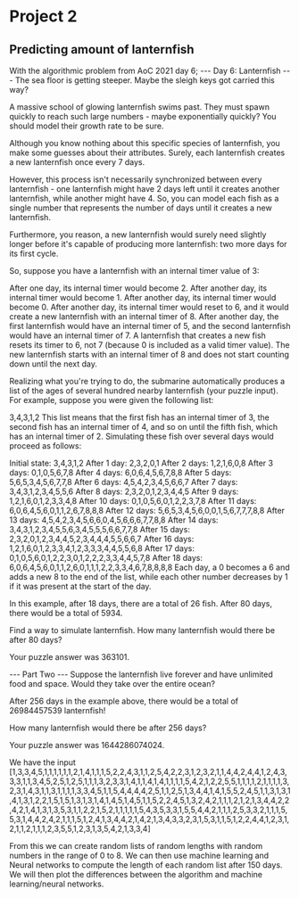 # Project 2
## Predicting amount of lanternfish
With the algorithmic problem from AoC 2021 day 6;
--- Day 6: Lanternfish ---
The sea floor is getting steeper. Maybe the sleigh keys got carried this way?

A massive school of glowing lanternfish swims past. They must spawn quickly to reach such large numbers - maybe exponentially quickly? You should model their growth rate to be sure.

Although you know nothing about this specific species of lanternfish, you make some guesses about their attributes. Surely, each lanternfish creates a new lanternfish once every 7 days.

However, this process isn't necessarily synchronized between every lanternfish - one lanternfish might have 2 days left until it creates another lanternfish, while another might have 4. So, you can model each fish as a single number that represents the number of days until it creates a new lanternfish.

Furthermore, you reason, a new lanternfish would surely need slightly longer before it's capable of producing more lanternfish: two more days for its first cycle.

So, suppose you have a lanternfish with an internal timer value of 3:

After one day, its internal timer would become 2.
After another day, its internal timer would become 1.
After another day, its internal timer would become 0.
After another day, its internal timer would reset to 6, and it would create a new lanternfish with an internal timer of 8.
After another day, the first lanternfish would have an internal timer of 5, and the second lanternfish would have an internal timer of 7.
A lanternfish that creates a new fish resets its timer to 6, not 7 (because 0 is included as a valid timer value). The new lanternfish starts with an internal timer of 8 and does not start counting down until the next day.

Realizing what you're trying to do, the submarine automatically produces a list of the ages of several hundred nearby lanternfish (your puzzle input). For example, suppose you were given the following list:

3,4,3,1,2
This list means that the first fish has an internal timer of 3, the second fish has an internal timer of 4, and so on until the fifth fish, which has an internal timer of 2. Simulating these fish over several days would proceed as follows:

Initial state: 3,4,3,1,2
After  1 day:  2,3,2,0,1
After  2 days: 1,2,1,6,0,8
After  3 days: 0,1,0,5,6,7,8
After  4 days: 6,0,6,4,5,6,7,8,8
After  5 days: 5,6,5,3,4,5,6,7,7,8
After  6 days: 4,5,4,2,3,4,5,6,6,7
After  7 days: 3,4,3,1,2,3,4,5,5,6
After  8 days: 2,3,2,0,1,2,3,4,4,5
After  9 days: 1,2,1,6,0,1,2,3,3,4,8
After 10 days: 0,1,0,5,6,0,1,2,2,3,7,8
After 11 days: 6,0,6,4,5,6,0,1,1,2,6,7,8,8,8
After 12 days: 5,6,5,3,4,5,6,0,0,1,5,6,7,7,7,8,8
After 13 days: 4,5,4,2,3,4,5,6,6,0,4,5,6,6,6,7,7,8,8
After 14 days: 3,4,3,1,2,3,4,5,5,6,3,4,5,5,5,6,6,7,7,8
After 15 days: 2,3,2,0,1,2,3,4,4,5,2,3,4,4,4,5,5,6,6,7
After 16 days: 1,2,1,6,0,1,2,3,3,4,1,2,3,3,3,4,4,5,5,6,8
After 17 days: 0,1,0,5,6,0,1,2,2,3,0,1,2,2,2,3,3,4,4,5,7,8
After 18 days: 6,0,6,4,5,6,0,1,1,2,6,0,1,1,1,2,2,3,3,4,6,7,8,8,8,8
Each day, a 0 becomes a 6 and adds a new 8 to the end of the list, while each other number decreases by 1 if it was present at the start of the day.

In this example, after 18 days, there are a total of 26 fish. After 80 days, there would be a total of 5934.

Find a way to simulate lanternfish. How many lanternfish would there be after 80 days?

Your puzzle answer was 363101.

--- Part Two ---
Suppose the lanternfish live forever and have unlimited food and space. Would they take over the entire ocean?

After 256 days in the example above, there would be a total of 26984457539 lanternfish!

How many lanternfish would there be after 256 days?

Your puzzle answer was 1644286074024.


We have the input [1,3,3,4,5,1,1,1,1,1,1,2,1,4,1,1,1,5,2,2,4,3,1,1,2,5,4,2,2,3,1,2,3,2,1,1,4,4,2,4,4,1,2,4,3,3,3,1,1,3,4,5,2,5,1,2,5,1,1,1,3,2,3,3,1,4,1,1,4,1,4,1,1,1,1,5,4,2,1,2,2,5,5,1,1,1,1,2,1,1,1,1,3,2,3,1,4,3,1,1,3,1,1,1,1,3,3,4,5,1,1,5,4,4,4,4,2,5,1,1,2,5,1,3,4,4,1,4,1,5,5,2,4,5,1,1,3,1,3,1,4,1,3,1,2,2,1,5,1,5,1,3,1,3,1,4,1,4,5,1,4,5,1,1,5,2,2,4,5,1,3,2,4,2,1,1,1,2,1,2,1,3,4,4,2,2,4,2,1,4,1,3,1,3,5,3,1,1,2,2,1,5,2,1,1,1,1,1,5,4,3,5,3,3,1,5,5,4,4,2,1,1,1,2,5,3,3,2,1,1,1,5,5,3,1,4,4,2,4,2,1,1,1,5,1,2,4,1,3,4,4,2,1,4,2,1,3,4,3,3,2,3,1,5,3,1,1,5,1,2,2,4,4,1,2,3,1,2,1,1,2,1,1,1,2,3,5,5,1,2,3,1,3,5,4,2,1,3,3,4]

From this we can create random lists of random lengths with random numbers in the range of 0 to 8. We can then use machine learning and Neural networks to compute the length of each random list after 150 days. We will then plot the differences between the algorithm and machine learning/neural networks.

